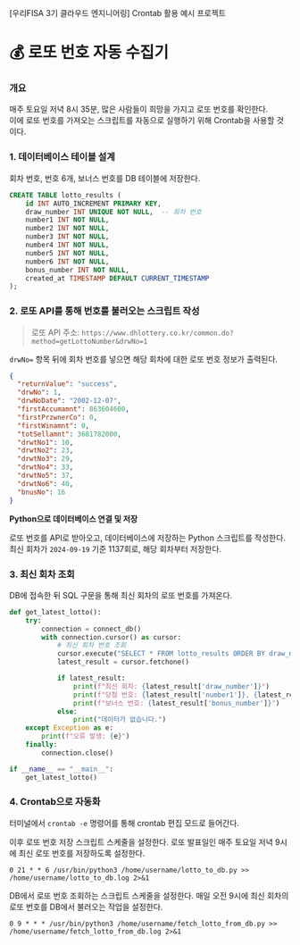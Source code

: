 [우리FISA 3기 클라우드 엔지니어링] Crontab 활용 예시 프로젝트
# 💰 로또 번호 자동 수집기
### 개요
매주 토요일 저녁 8시 35분, 많은 사람들이 희망을 가지고 로또 번호를 확인한다.  
이에 로또 번호를 가져오는 스크립트를 자동으로 실행하기 위해 Crontab을 사용할 것이다.

### 1. 데이터베이스 테이블 설계

회차 번호, 번호 6개, 보너스 번호를 DB 테이블에 저장한다.  

```sql
CREATE TABLE lotto_results (
    id INT AUTO_INCREMENT PRIMARY KEY,
    draw_number INT UNIQUE NOT NULL,  -- 회차 번호
    number1 INT NOT NULL,
    number2 INT NOT NULL,
    number3 INT NOT NULL,
    number4 INT NOT NULL,
    number5 INT NOT NULL,
    number6 INT NOT NULL,
    bonus_number INT NOT NULL,
    created_at TIMESTAMP DEFAULT CURRENT_TIMESTAMP
);
```

### 2. 로또 API를 통해 번호를 불러오는 스크립트 작성

> 로또 API 주소: `https://www.dhlottery.co.kr/common.do?method=getLottoNumber&drwNo=1`

`drwNo=` 항목 뒤에 회차 번호를 넣으면 해당 회차에 대한 로또 번호 정보가 출력된다.

```json
{
  "returnValue": "success",
  "drwNo": 1,
  "drwNoDate": "2002-12-07",
  "firstAccumamnt": 863604600,
  "firstPrzwnerCo": 0,
  "firstWinamnt": 0,
  "totSellamnt": 3681782000,
  "drwtNo1": 10,
  "drwtNo2": 23,
  "drwtNo3": 29,
  "drwtNo4": 33,
  "drwtNo5": 37,
  "drwtNo6": 40,
  "bnusNo": 16
}
```

**Python으로 데이터베이스 연결 및 저장**  

로또 번호를 API로 받아오고, 데이터베이스에 저장하는 Python 스크립트를 작성한다.
최신 회차가 `2024-09-19` 기준 1137회로, 해당 회차부터 저장한다.

### 3. 최신 회차 조회

DB에 접속한 뒤 SQL 구문을 통해 최신 회차의 로또 번호를 가져온다. 

```python
def get_latest_lotto():
    try:
        connection = connect_db()
        with connection.cursor() as cursor:
            # 최신 회차 번호 조회
            cursor.execute("SELECT * FROM lotto_results ORDER BY draw_number DESC LIMIT 1")
            latest_result = cursor.fetchone()

            if latest_result:
                print(f"최신 회차: {latest_result['draw_number']}")
                print(f"당첨 번호: {latest_result['number1']}, {latest_result['number2']}, {latest_result['number3']}, {latest_result['number4']}, {latest_result['number5']}, {latest_result['number6']}")
                print(f"보너스 번호: {latest_result['bonus_number']}")
            else:
                print("데이터가 없습니다.")
    except Exception as e:
        print(f"오류 발생: {e}")
    finally:
        connection.close()

if __name__ == "__main__":
    get_latest_lotto()
```

### 4. Crontab으로 자동화

터미널에서 `crontab -e` 명령어를 통해 crontab 편집 모드로 들어간다.

이후 로또 번호 저장 스크립트 스케줄을 설정한다.
로또 발표일인 매주 토요일 저녁 9시에 최신 로또 번호를 저장하도록 설정한다.
```cron
0 21 * * 6 /usr/bin/python3 /home/username/lotto_to_db.py >> /home/username/lotto_to_db.log 2>&1
```

DB에서 로또 번호 조회하는 스크립트 스케줄을 설정한다.
매일 오전 9시에 최신 회차의 로또 번호를 DB에서 불러오는 작업을 설정한다.
```cron
0 9 * * * /usr/bin/python3 /home/username/fetch_lotto_from_db.py >> /home/username/fetch_lotto_from_db.log 2>&1
```

